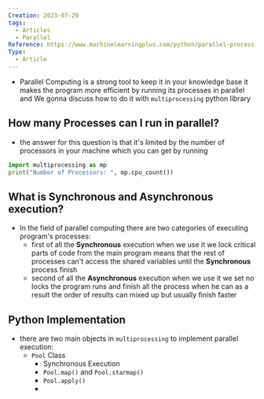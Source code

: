 ```yaml
---
Creation: 2023-07-29
tags:
  - Articles
  - Parallel
Reference: https://www.machinelearningplus.com/python/parallel-processing-python/
Type:
  - Article
---
```


- Parallel Computing is a strong tool to keep it in your knowledge base it makes the program more efficient by running its processes in parallel and We gonna discuss how to do it with `multiprocessing` python library
## How many Processes can I run in parallel?
- the answer for this question is that it's limited by the number of processors in your machine which you can get by running
```python
import multiprocessing as mp
print("Number of Processors: ", mp.cpu_count())
```
## What is Synchronous and Asynchronous execution?
- In the field of parallel computing there are two categories of executing program's processes:
	- first of all the __Synchronous__ execution when we use it we lock critical parts of code from the main program means that the rest of processes can't access the shared variables until the __Synchronous__ process finish
	- second of all the __Asynchronous__ execution when we use it we set no locks the program runs and finish all the process when he can as a result the order of results can mixed up but usually finish faster
## Python Implementation
- there are two main objects in `multiprocessing` to implement parallel execution:
	- `Pool` Class
		- Synchronous Execution
		- `Pool.map()` and `Pool.starmap()`
		- `Pool.apply()`
		- 
